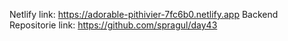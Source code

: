 Netlify link: https://adorable-pithivier-7fc6b0.netlify.app 
Backend Repositorie link: https://github.com/spragul/day43
